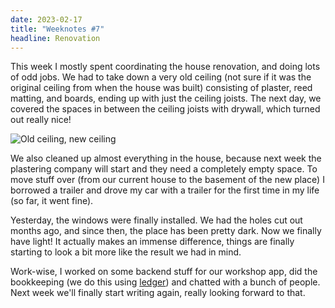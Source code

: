 ```yaml
---
date: 2023-02-17
title: "Weeknotes #7"
headline: Renovation
---
```


This week I mostly spent coordinating the house renovation, and doing lots of odd jobs. We had to take down a very old ceiling (not sure if it was the original ceiling from when the house was built) consisting of plaster, reed matting, and boards, ending up with just the ceiling joists. The next day, we covered the spaces in between the ceiling joists with drywall, which turned out really nice!

![Old ceiling, new ceiling](/images/ceiling.jpg)

We also cleaned up almost everything in the house, because next week the plastering company will start and they need a completely empty space. To move stuff over (from our current house to the basement of the new place) I borrowed a trailer and drove my car with a trailer for the first time in my life (so far, it went fine).

Yesterday, the windows were finally installed. We had the holes cut out months ago, and since then, the place has been pretty dark. Now we finally have light! It actually makes an immense difference, things are finally starting to look a bit more like the result we had in mind.

Work-wise, I worked on some backend stuff for our workshop app, did the bookkeeping (we do this using [ledger](https://www.ledger-cli.org)) and chatted with a bunch of people. Next week we'll finally start writing again, really looking forward to that.

